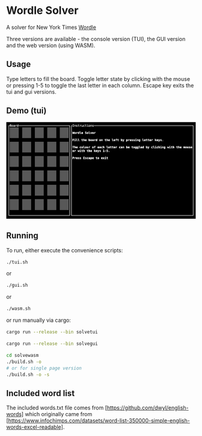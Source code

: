 # Wordle Solver

A solver for New York Times [Wordle](https://www.nytimes.com/games/wordle/index.html)

Three versions are available - the console version (TUI), the GUI version and the web version (using WASM).

## Usage

Type letters to fill the board. Toggle letter state by clicking with the mouse or pressing 1-5 to toggle the last letter in each column. Escape key exits the tui and gui versions.

## Demo (tui)

![Demonstration](doc/Demo.gif)

## Running

To run, either execute the convenience scripts:

```bash
./tui.sh
```

or

```bash
./gui.sh
```

or

```bash
./wasm.sh
```

or run manually via cargo:

```bash
cargo run --release --bin solvetui
```

```bash
cargo run --release --bin solvegui
```

```bash
cd solvewasm
./build.sh -o
# or for single page version
./build.sh -o -s
```

## Included word list

The included words.txt file comes from [https://github.com/dwyl/english-words] which originally came from [https://www.infochimps.com/datasets/word-list-350000-simple-english-words-excel-readable].
